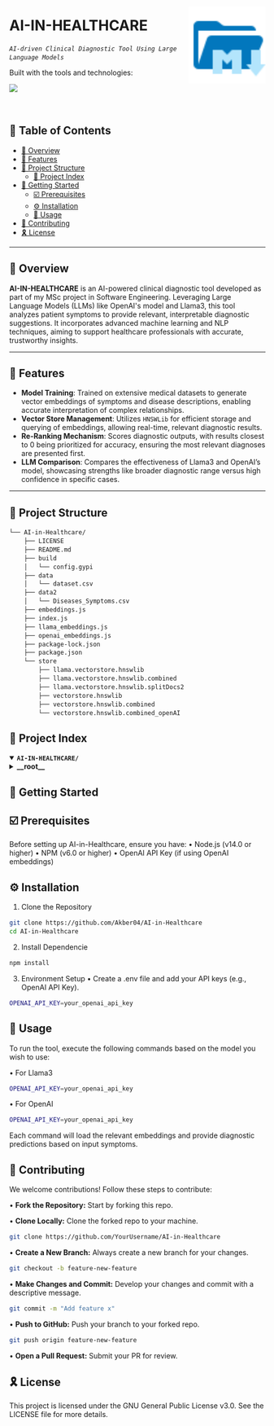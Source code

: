 <div align="left" style="position: relative;">
<img src="https://raw.githubusercontent.com/PKief/vscode-material-icon-theme/ec559a9f6bfd399b82bb44393651661b08aaf7ba/icons/folder-markdown-open.svg" align="right" width="30%" style="margin: -20px 0 0 20px;">
<h1>AI-IN-HEALTHCARE</h1>
<p align="left">
	<em><code>AI-driven Clinical Diagnostic Tool Using Large Language Models</code></em>
</p>
<p align="left">
	<!-- Shields.io badges disabled, using skill icons. -->
</p>
<p align="left">Built with the tools and technologies:</p>
<p align="left">
	<a href="https://skillicons.dev">
		<img src="https://skillicons.dev/icons?i=express,nodejs" />
	</a>
</p>
</div>
<br clear="right">

## 🔗 Table of Contents

- [📍 Overview](#-overview)
- [👾 Features](#-features)
- [📁 Project Structure](#-project-structure)
  - [📂 Project Index](#-project-index)
- [🚀 Getting Started](#-getting-started)
  - [☑️ Prerequisites](#-prerequisites)
  - [⚙️ Installation](#-installation)
  - [🤖 Usage](#-usage)
- [🔰 Contributing](#-contributing)
- [🎗 License](#-license)

---

## 📍 Overview

**AI-IN-HEALTHCARE** is an AI-powered clinical diagnostic tool developed as part of my MSc project in Software Engineering. Leveraging Large Language Models (LLMs) like OpenAI's model and Llama3, this tool analyzes patient symptoms to provide relevant, interpretable diagnostic suggestions. It incorporates advanced machine learning and NLP techniques, aiming to support healthcare professionals with accurate, trustworthy insights.

---

## 👾 Features

- **Model Training**: Trained on extensive medical datasets to generate vector embeddings of symptoms and disease descriptions, enabling accurate interpretation of complex relationships.
- **Vector Store Management**: Utilizes `HNSWLib` for efficient storage and querying of embeddings, allowing real-time, relevant diagnostic results.
- **Re-Ranking Mechanism**: Scores diagnostic outputs, with results closest to 0 being prioritized for accuracy, ensuring the most relevant diagnoses are presented first.
- **LLM Comparison**: Compares the effectiveness of Llama3 and OpenAI’s model, showcasing strengths like broader diagnostic range versus high confidence in specific cases.

---

## 📁 Project Structure

```sh
└── AI-in-Healthcare/
    ├── LICENSE
    ├── README.md
    ├── build
    │   └── config.gypi
    ├── data
    │   └── dataset.csv
    ├── data2
    │   └── Diseases_Symptoms.csv
    ├── embeddings.js
    ├── index.js
    ├── llama_embeddings.js
    ├── openai_embeddings.js
    ├── package-lock.json
    ├── package.json
    └── store
        ├── llama.vectorstore.hnswlib
        ├── llama.vectorstore.hnswlib.combined
        ├── llama.vectorstore.hnswlib.splitDocs2
        ├── vectorstore.hnswlib
        ├── vectorstore.hnswlib.combined
        └── vectorstore.hnswlib.combined_openAI
```
## 📂 Project Index
<details open>
	<summary><b><code>AI-IN-HEALTHCARE/</code></b></summary>
	<details>
		<summary><b>__root__</b></summary>
		<blockquote>
			<table>
			<tr>
				<td><b>package-lock.json</b></td>
				<td>Dependency lock file</td>
			</tr>
			<tr>
				<td><b>llama_embeddings.js</b></td>
				<td>Embedding creation and vector store management for Llama3</td>
			</tr>
			<tr>
				<td><b>embeddings.js</b></td>
				<td>Coordinates embedding processes and re-ranking</td>
			</tr>
			<tr>
				<td><b>index.js</b></td>
				<td>Manages server and API endpoints for user interactions</td>
			</tr>
			<tr>
				<td><b>openai_embeddings.js</b></td>
				<td>Embedding creation and vector store management for OpenAI model</td>
			</tr>
			<tr>
				<td><b>package.json</b></td>
				<td>Project metadata and dependency management</td>
			</tr>
			</table>
		</blockquote>
	</details>
</details>

## 🚀 Getting Started

## ☑️ Prerequisites

Before setting up AI-in-Healthcare, ensure you have:
	•	Node.js (v14.0 or higher)
	•	NPM (v6.0 or higher)
	•	OpenAI API Key (if using OpenAI embeddings)

## ⚙️ Installation

1. Clone the Repository
```sh
git clone https://github.com/Akber04/AI-in-Healthcare
cd AI-in-Healthcare
```

2. Install Dependencie
```sh
npm install
```
3. Environment Setup
	•	Create a .env file and add your API keys (e.g., OpenAI API Key).
```sh
OPENAI_API_KEY=your_openai_api_key
```

## 🤖 Usage

To run the tool, execute the following commands based on the model you wish to use:

•	For Llama3
```sh
OPENAI_API_KEY=your_openai_api_key
```
•	For OpenAI
```sh
OPENAI_API_KEY=your_openai_api_key
```

Each command will load the relevant embeddings and provide diagnostic predictions based on input symptoms.


## 🔰 Contributing

We welcome contributions! Follow these steps to contribute:

•	<b>Fork the Repository:</b> Start by forking this repo.

•	<b>Clone Locally:</b> Clone the forked repo to your machine.
  ```sh
  git clone https://github.com/YourUsername/AI-in-Healthcare
  ```
•	<b>Create a New Branch:</b> Always create a new branch for your changes.
  ```sh
  git checkout -b feature-new-feature
  ```
•	<b>Make Changes and Commit:</b> Develop your changes and commit with a descriptive message.
  ```sh
  git commit -m "Add feature x"
  ```
•	<b>Push to GitHub:</b> Push your branch to your forked repo.
  ```sh
  git push origin feature-new-feature
  ```
•	<b>Open a Pull Request:</b> Submit your PR for review.

## 🎗 License

This project is licensed under the GNU General Public License v3.0. See the LICENSE file for more details.
